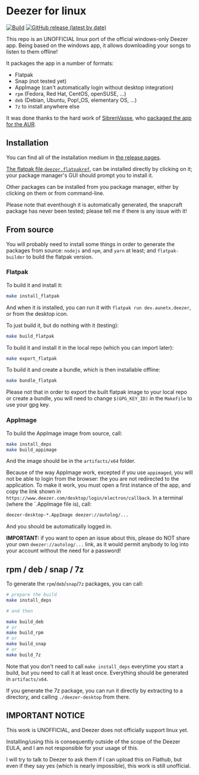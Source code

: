 # Deezer for linux

[![Build](https://github.com/aunetx/deezer-linux/actions/workflows/build.yml/badge.svg)](https://github.com/aunetx/deezer-linux/actions/workflows/build.yml)
[![GitHub release (latest by date)](https://img.shields.io/github/v/release/aunetx/deezer-linux)](https://github.com/aunetx/deezer-linux/releases/latest)

This repo is an UNOFFICIAL linux port of the official windows-only Deezer app. Being based on the windows app, it allows downloading your songs to listen to them offline!

It packages the app in a number of formats:

- Flatpak
- Snap (not tested yet)
- AppImage (can't automatically login without desktop integration)
- `rpm` (Fedora, Red Hat, CentOS, openSUSE, ...)
- `deb` (Debian, Ubuntu, Pop!_OS, elementary OS, ...)
- `7z` to install anywhere else

It was done thanks to the hard work of [SibrenVasse](https://github.com/SibrenVasse), who [packaged the app for the AUR](https://github.com/SibrenVasse/deezer).


## Installation

You can find all of the installation medium in [the release pages](https://github.com/aunetx/deezer-linux/releases/latest).

[The flatpak file,`deezer.flatpakref`](https://github.com/aunetx/deezer-linux/releases/download/v5.30.100-1/deezer.flatpakref), can be installed directly by clicking on it; your package manager's GUI should prompt you to install it.

Other packages can be installed from you package manager, either by clicking on them or from command-line.

Please note that eventhough it is automatically generated, the snapcraft package has never been tested; please tell me if there is any issue with it!

## From source

You will probably need to install some things in order to generate the packages from source: `nodejs` and `npm`, and `yarn` at least; and `flatpak-builder` to build the flatpak version.

### Flatpak

To build it and install it:

```sh
make install_flatpak
```

And when it is installed, you can run it with `flatpak run dev.aunetx.deezer`, or from the desktop icon.

To just build it, but do nothing with it (testing):

```sh
make build_flatpak
```

To build it and install it in the local repo (which you can import later):

```sh
make export_flatpak
```

To build it and create a bundle, which is then installable offline:

```sh
make bundle_flatpak
```

Please not that in order to export the built flatpak image to your local repo or create a bundle, you will need to change `$(GPG_KEY_ID)` in the `Makefile` to use your gpg key.

### AppImage

To build the AppImage image from source, call:

```sh
make install_deps
make build_appimage
```

And the image should be in the `artifacts/x64` folder.

Because of the way AppImage work, excepted if you use `appimaged`, you will not be able to login from the browser: the you are not redirected to the application.
To make it work, you must open a first instance of the app, and copy the link shown in `https://www.deezer.com/desktop/login/electron/callback`. In a terminal
(where the `.AppImage file is), call:

```sh
deezer-desktop-*.AppImage deezer://autolog/...
```

And you should be automatically logged in.

**IMPORTANT:** if you want to open an issue about this, please do NOT share your own `deezer://autolog/...` link, as it would permit anybody to log into your account without the need for a password!

## rpm / deb / snap / 7z

To generate the `rpm`/`deb`/`snap`/`7z` packages, you can call:

```sh
# prepare the build
make install_deps

# and then

make build_deb
# or
make build_rpm
# or
make build_snap
# or
make build_7z
```

Note that you don't need to call `make install_deps` everytime you start a build, but you need to call it at least once. Everything should be generated in `artifacts/x64`.

If you generate the 7z package, you can run it directly by extracting to a directory, and calling `./deezer-desktop` from there.

## **IMPORTANT NOTICE**

This work is UNOFFICIAL, and Deezer does not officially support linux yet.

Installing/using this is consequently outside of the scope of the Deezer EULA, and I am not responsible for your usage of this.

I will try to talk to Deezer to ask them if I can upload this on Flathub, but even if they say yes (which is nearly impossible), this work is still unofficial.
